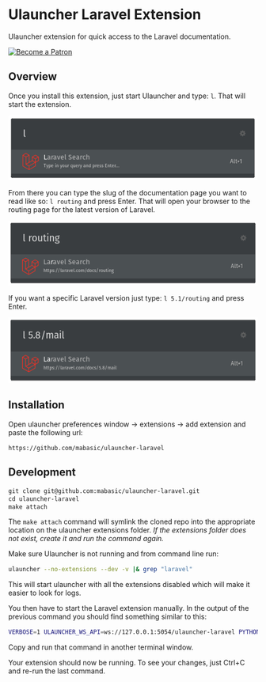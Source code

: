 # Ulauncher Laravel Extension

Ulauncher extension for quick access to the Laravel documentation.

[![Become a Patron](https://img.shields.io/badge/Become%20a-Patron-f96854.svg?style=for-the-badge)](https://www.patreon.com/laravelista)

## Overview

Once you install this extension, just start Ulauncher and type: `l`. That will start the extension.

![Command](./screenshots/command.png)

From there you can type the slug of the documentation page you want to read like so: `l routing` and press Enter. That will open your browser to the routing page for the latest version of Laravel.

![Default Laravel Version](./screenshots/default.png)

If you want a specific Laravel version just type: `l 5.1/routing` and press Enter.

![Specific Laravel Version](./screenshots/specific.png)

## Installation

Open ulauncher preferences window -> extensions -> add extension and paste the following url:

```
https://github.com/mabasic/ulauncher-laravel
```

## Development

```
git clone git@github.com:mabasic/ulauncher-laravel.git
cd ulauncher-laravel
make attach
```

The `make attach` command will symlink the cloned repo into the appropriate location on the ulauncher extensions folder. _If the extensions folder does not exist, create it and run the command again._

Make sure Ulauncher is not running and from command line run:

```sh
ulauncher --no-extensions --dev -v |& grep "laravel"
```

This will start ulauncher with all the extensions disabled which will make it easier to look for logs.

You then have to start the Laravel extension manually. In the output of the previous command you should find something similar to this:

```sh
VERBOSE=1 ULAUNCHER_WS_API=ws://127.0.0.1:5054/ulauncher-laravel PYTHONPATH=/usr/lib/python3/dist-packages /usr/bin/python3 /home/mabasic/.cache/ulauncher_cache/extensions/ulauncher-laravel/main.py
```

Copy and run that command in another terminal window.

Your extension should now be running. To see your changes, just Ctrl+C and re-run the last command.